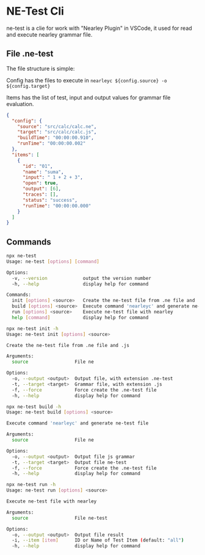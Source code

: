 # NE-Test Cli

ne-test is a clie for work with "Nearley Plugin" in VSCode, it used for read and execute nearley grammar file.

## File .ne-test

The file structure is simple:

Config has the files to execute in `nearleyc ${config.source} -o ${config.target}`

Items has the list of test, input and output values for grammar file evaluation.

```json
{
  "config": {
    "source": "src/calc/calc.ne",
    "target": "src/calc/calc.js",
    "buildTime": "00:00:00.910",
    "runTime": "00:00:00.002"
  },
  "items": [
    {
      "id": "01",
      "name": "suma",
      "input": " 1 + 2 + 3",
      "open": true,
      "output": [6],
      "traces": [],
      "status": "success",
      "runTime": "00:00:00.000"
    }
  ]
}
```

## Commands

```bash
npx ne-test
Usage: ne-test [options] [command]

Options:
  -v, --version             output the version number
  -h, --help                display help for command

Commands:
  init [options] <source>   Create the ne-test file from .ne file and .js
  build [options] <source>  Execute command 'nearleyc' and generate ne-test file
  run [options] <source>    Execute ne-test file with nearley
  help [command]            display help for command
```

```bash
npx ne-test init -h
Usage: ne-test init [options] <source>

Create the ne-test file from .ne file and .js

Arguments:
  source                 File ne

Options:
  -o, --output <output>  Output file, with extension .ne-test
  -t, --target <target>  Grammar file, with extension .js
  -f, --force            Force create the .ne-test file
  -h, --help             display help for command
```

```bash
npx ne-test build -h
Usage: ne-test build [options] <source>

Execute command 'nearleyc' and generate ne-test file

Arguments:
  source                 File ne

Options:
  -o, --output <output>  Output file js grammar
  -t, --target <target>  Output file ne-test
  -f, --force            Force create the .ne-test file
  -h, --help             display help for command
```

```bash
npx ne-test run -h
Usage: ne-test run [options] <source>

Execute ne-test file with nearley

Arguments:
  source                 File ne-test

Options:
  -o, --output <output>  Output file result
  -i, --item [item]      ID or Name of Test Item (default: "all")
  -h, --help             display help for command
```
